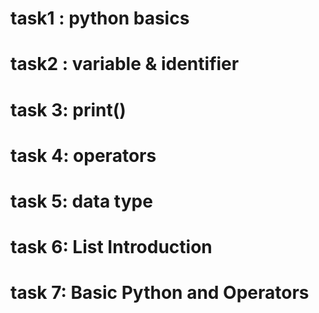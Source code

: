 # task1 : python basics
# task2 : variable & identifier
# task 3: print()
# task 4: operators
# task 5: data type
# task 6: List Introduction
# task 7: Basic Python and Operators
